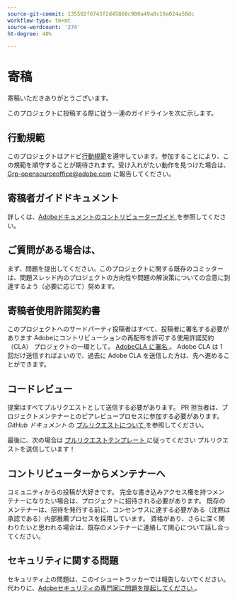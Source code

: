```yaml
---
source-git-commit: 135502f6743f2d45860c900a49a8c19a024a58dc
workflow-type: tm+mt
source-wordcount: '274'
ht-degree: 40%

---
```

# 寄稿

寄稿いただきありがとうございます。

このプロジェクトに投稿する際に従う一連のガイドラインを次に示します。

## 行動規範

このプロジェクトはアドビ[行動規範](code-of-conduct.md)を遵守しています。参加することにより、この規範を順守することが期待されます。受け入れがたい動作を見つけた場合は、[Grp-opensourceoffice@adobe.com](mailto:Grp-opensourceoffice@adobe.com) に報告してください。

## 寄稿者ガイドドキュメント

詳しくは、[Adobeドキュメントのコントリビューターガイド ](https://experienceleague.adobe.com/ja/docs/contributor/contributor-guide/introduction) を参照してください。

## ご質問がある場合は、

まず、問題を提出してください。このプロジェクトに関する既存のコミッターは、問題スレッド内のプロジェクトの方向性や問題の解決策についての合意に到達するよう（必要に応じて）努めます。

## 寄稿者使用許諾契約書

このプロジェクトへのサードパーティ投稿者はすべて、投稿者に署名する必要があります
Adobeにコントリビューションの再配布を許可する使用許諾契約（CLA）
プロジェクトの一環として。 [AdobeCLA に署名 ](https://opensource.adobe.com/cla.html)。 Adobe CLA は 1 回だけ送信すればよいので、過去に Adobe CLA を送信した方は、先へ進めることができます。

## コードレビュー

提案はすべてプルリクエストとして送信する必要があります。 PR 担当者は、プロジェクトメンテナーとのピアレビュープロセスに参加する必要があります。 _GitHub ドキュメント_ の [ プルリクエストについて ](https://docs.github.com/en/pull-requests/collaborating-with-pull-requests/proposing-changes-to-your-work-with-pull-requests/about-pull-requests) を参照してください。

最後に、次の場合は [ プルリクエストテンプレート ](PULL_REQUEST_TEMPLATE.md) に従ってください
プルリクエストを送信しています！

## コントリビューターからメンテナーへ

コミュニティからの投稿が大好きです。 完全な書き込みアクセス権を持つメンテナーになりたい場合は、プロジェクトに招待される必要があります。 既存のメンテナーは、招待を発行する前に、コンセンサスに達する必要がある（沈黙は承認である）内部推薦プロセスを採用しています。 資格があり、さらに深く関わりたいと思われる場合は、既存のメンテナーに連絡して関心について話し合ってください。

## セキュリティに関する問題

セキュリティ上の問題は、このイシュートラッカーでは報告しないでください。 代わりに、[Adobeセキュリティの専門家に問題を提起してください ](https://helpx.adobe.com/jp/security/alertus.html)。
